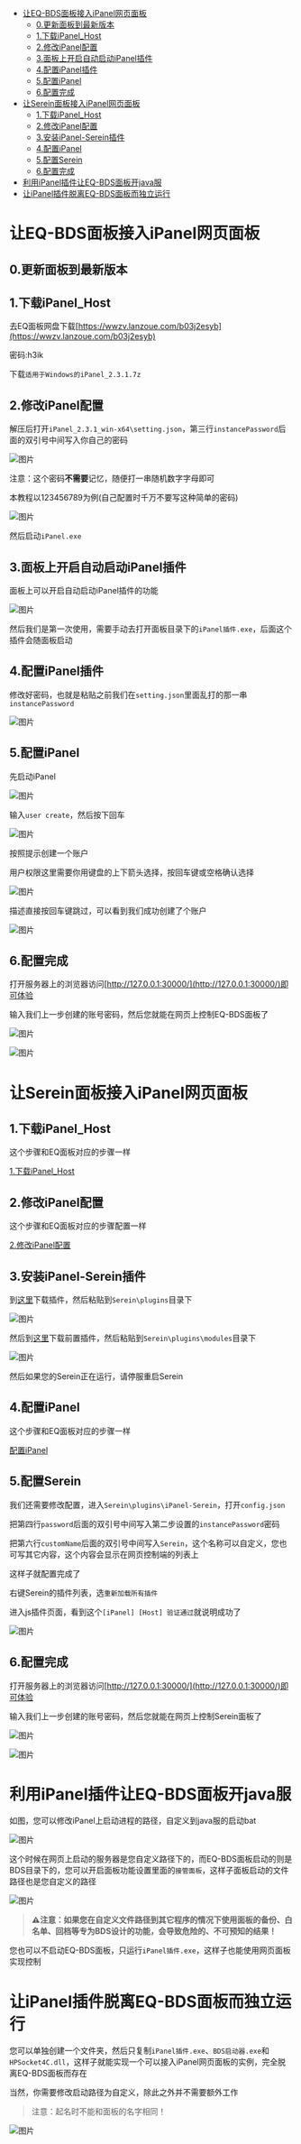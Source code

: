 - [让EQ-BDS面板接入iPanel网页面板](#让eq-bds面板接入ipanel网页面板)
  - [0.更新面板到最新版本](#0更新面板到最新版本)
  - [1.下载iPanel\_Host](#1下载ipanel_host)
  - [2.修改iPanel配置](#2修改ipanel配置)
  - [3.面板上开启自动启动iPanel插件](#3面板上开启自动启动ipanel插件)
  - [4.配置iPanel插件](#4配置ipanel插件)
  - [5.配置iPanel](#5配置ipanel)
  - [6.配置完成](#6配置完成)
- [让Serein面板接入iPanel网页面板](#让serein面板接入ipanel网页面板)
  - [1.下载iPanel\_Host](#1下载ipanel_host-1)
  - [2.修改iPanel配置](#2修改ipanel配置-1)
  - [3.安装iPanel-Serein插件](#3安装ipanel-serein插件)
  - [4.配置iPanel](#4配置ipanel)
  - [5.配置Serein](#5配置serein)
  - [6.配置完成](#6配置完成-1)
- [利用iPanel插件让EQ-BDS面板开java服](#利用ipanel插件让eq-bds面板开java服)
- [让iPanel插件脱离EQ-BDS面板而独立运行](#让ipanel插件脱离eq-bds面板而独立运行)


# 让EQ-BDS面板接入iPanel网页面板

## 0.更新面板到最新版本

## 1.下载iPanel_Host

去EQ面板网盘下载[https://wwzv.lanzoue.com/b03j2esyb](https://wwzv.lanzoue.com/b03j2esyb)

密码:h3ik

下载``适用于Windows的iPanel_2.3.1.7z``

## 2.修改iPanel配置

解压后打开``iPanel_2.3.1_win-x64\setting.json``，第三行`instancePassword`后面的双引号中间写入你自己的密码

![图片](image.png)

注意：这个密码**不需要**记忆，随便打一串随机数字字母即可

本教程以123456789为例(自己配置时千万不要写这种简单的密码)

![图片](image-1.png)

然后启动``iPanel.exe``

## 3.面板上开启自动启动iPanel插件

面板上可以开启自动启动iPanel插件的功能

![图片](.\1.png)

然后我们是第一次使用，需要手动去打开面板目录下的``iPanel插件.exe``，后面这个插件会随面板启动

## 4.配置iPanel插件

修改好密码，也就是粘贴之前我们在``setting.json``里面乱打的那一串`instancePassword`

![图片](.\2.png)

## 5.配置iPanel

先启动iPanel

![图片](image-2.png)

输入``user create``，然后按下回车

![图片](image-3.png)

按照提示创建一个账户

用户权限这里需要你用键盘的上下箭头选择，按回车键或空格确认选择

![图片](image-4.png)

描述直接按回车键跳过，可以看到我们成功创建了个账户

![图片](image-5.png)

## 6.配置完成

打开服务器上的浏览器访问[http://127.0.0.1:30000/](http://127.0.0.1:30000/)即可体验

输入我们上一步创建的账号密码，然后您就能在网页上控制EQ-BDS面板了

![图片](image-6.png)

![图片](image-7.png)

# 让Serein面板接入iPanel网页面板

## 1.下载iPanel_Host

这个步骤和EQ面板对应的步骤一样

[1.下载iPanel\_Host](#1下载ipanel_host)

## 2.修改iPanel配置

这个步骤和EQ面板对应的步骤配置一样

[2.修改iPanel配置](#2修改ipanel配置)

## 3.安装iPanel-Serein插件

到[这里](https://github.com/iPanelDev/iPanel-Serein/releases)下载插件，然后粘贴到``Serein\plugins``目录下

![图片](image-9.png)

然后到[这里](https://market.serein.cc/resources/stdio)下载前置插件，然后粘贴到``Serein\plugins\modules``目录下

![图片](image-8.png)

然后如果您的Serein正在运行，请停服重启Serein

## 4.配置iPanel

这个步骤和EQ面板对应的步骤一样

[配置iPanel](#5配置ipanel)

## 5.配置Serein

我们还需要修改配置，进入``Serein\plugins\iPanel-Serein``，打开``config.json``

把第四行`password`后面的双引号中间写入第二步设置的`instancePassword`密码

把第六行`customName`后面的双引号中间写入``Serein``，这个名称可以自定义，您也可写其它内容，这个内容会显示在网页控制端的列表上

这样子就配置完成了

右键Serein的插件列表，选``重新加载所有插件``

进入js插件页面，看到这个``[iPanel] [Host] 验证通过``就说明成功了

![图片](image-10.png)

## 6.配置完成

打开服务器上的浏览器访问[http://127.0.0.1:30000/](http://127.0.0.1:30000/)即可体验

输入我们上一步创建的账号密码，然后您就能在网页上控制Serein面板了

![图片](image-6.png)

![图片](image-11.png)

# 利用iPanel插件让EQ-BDS面板开java服

如图，您可以修改iPanel上启动进程的路径，自定义到java服的启动bat

![图片](.\5.png)

这个时候在网页上启动的服务器是您自定义路径下的，而EQ-BDS面板启动的则是BDS目录下的，您可以开启面板功能设置里面的``接管面板``，这样子面板启动的文件路径也是您自定义的路径

![图片](.\6.png)

> **⚠注意：如果您在自定义文件路径到其它程序的情况下使用面板的备份、白名单、回档等专为BDS设计的功能，会导致危险的、不可预知的结果！**

您也可以不启动EQ-BDS面板，只运行``iPanel插件.exe``，这样子也能使用网页面板实现控制

# 让iPanel插件脱离EQ-BDS面板而独立运行

您可以单独创建一个文件夹，然后只复制``iPanel插件.exe``、``BDS启动器.exe``和``HPSocket4C.dll``，这样子就能实现一个可以接入iPanel网页面板的实例，完全脱离EQ-BDS面板而存在

当然，你需要修改启动路径为自定义，除此之外并不需要额外工作

> 注意：起名时不能和面板的名字相同！

![图片](.\7.png)